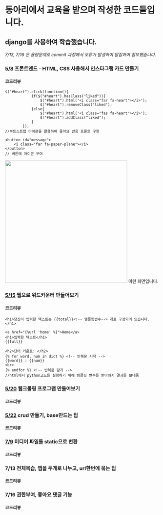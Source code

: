 # 동아리에서 교육을 받으며 작성한 코드들입니다.
## django를 사용하여 학습했습니다.
*7/13, 7/16 은 용량문제로 commit 과정에서 오류가 발생하여 알집하여 첨부했습니다.*

### [5/8](https://github.com/kdh7575070/taeha-kang/blob/main/%EC%9E%90%EC%9C%A8%EA%B3%BC%EC%A0%9C%ED%98%95/1%20%EB%8F%99%EC%95%84%EB%A6%AC%20%EA%B5%90%EC%9C%A1/2020-05-08/main.html) 프론트엔드 - HTML, CSS 사용해서 인스타그램 카드 만들기
#### 코드리뷰
    $("#heart").click(function(){
                if($("#heart").hasClass("liked")){
                    $("#heart").html('<i class="far fa-heart"></i>');
                    $("#heart").removeClass("liked");
                }else{
                    $("#heart").html('<i class="fas fa-heart"></i>');
                    $("#heart").addClass("liked");
                }
            });
    //부트스트랩 아이콘을 활용하여 좋아요 반응 프론트 구현
    
    <button id="message">
        <i class="far fa-paper-plane"></i>
    </button>
    // 버튼에 아이콘 부여
<img src="https://user-images.githubusercontent.com/67677983/99956937-3887ce00-2dca-11eb-8a27-013ed332e48f.PNG" width="400">
이런 화면입니다.

### [5/15](https://github.com/kdh7575070/taeha-kang/blob/main/%EC%9E%90%EC%9C%A8%EA%B3%BC%EC%A0%9C%ED%98%95/1%20%EB%8F%99%EC%95%84%EB%A6%AC%20%EA%B5%90%EC%9C%A1/2020-05-15/djangoproject/wordcount/templates/result.html) 웹으로 워드카운터 만들어보기
#### 코드리뷰
    <h1>당신이 입력한 텍스트는 {{total}}<!-- 템플릿변수--> 개로 구성되어 있습니다.</h1>

    <a href="{%url 'home' %}">Home</a>
    <h1>입력한 텍스트</h1>
    {{full}}

    <h2>단어 카운트: </h2>
    {% for word, num in dict %} <!-- 반복문 시작 -->
    {{word}} : {{num}}
    <br>
    {% endfor %} <!-- 반복문 닫기 -->
    //html에서 python코드를 실행하기 위해 템플릿 변수를 받아와서 결과를 보내줌

### [5/20]() 웹크롤링 프로그램 만들어보기
#### 코드리뷰

### [5/22]() crud 만들기, base만드는 팁
#### 코드리뷰

### [7/9]() 미디어 파일들 static으로 변환
#### 코드리뷰

### 7/13 전체복습, 앱을 두개로 나누고, url한번에 묶는 팁
#### 코드리뷰

### 7/16 권한부여, 좋아요 댓글 기능
#### 코드리뷰

